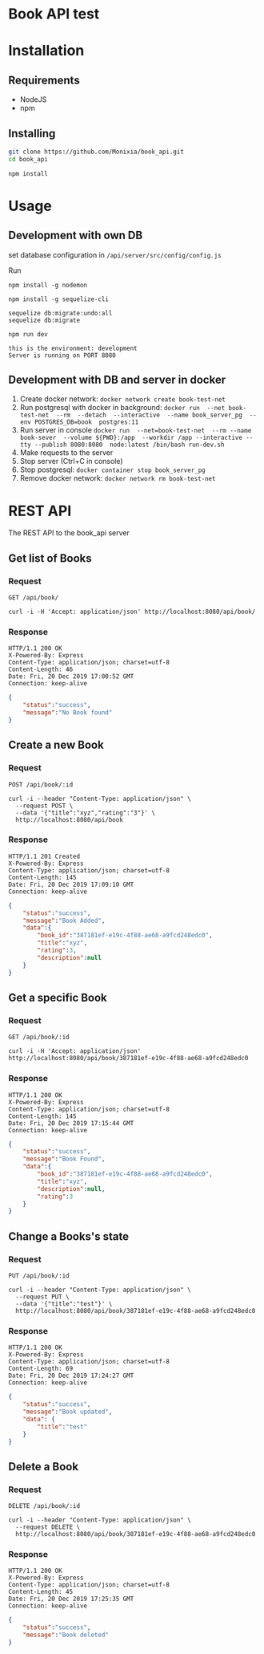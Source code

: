 # Book API test


# Installation

## Requirements
- NodeJS
- npm

## Installing
```bash
git clone https://github.com/Monixia/book_api.git
cd book_api

npm install
```

# Usage


## Development with own DB

set database configuration in ```/api/server/src/config/config.js```

Run
```
npm install -g nodemon

npm install -g sequelize-cli

sequelize db:migrate:undo:all 
sequelize db:migrate

npm run dev
```

```
this is the environment: development
Server is running on PORT 8080
```


## Development with DB and server in docker

1. Create docker network: 
`docker network create book-test-net`
1. Run postgresql with docker in background:
`docker run 
--net book-test-net 
--rm 
--detach 
--interactive 
--name book_server_pg 
--env POSTGRES_DB=book 
postgres:11`
1. Run server in console
`docker run 
--net=book-test-net 
--rm
--name book-sever 
--volume ${PWD}:/app 
--workdir /app
--interactive
--tty
--publish 8080:8080 
node:latest
/bin/bash run-dev.sh`
1. Make requests to the server
1. Stop server (Ctrl+C in console)
1. Stop postgresql:
`docker container stop book_server_pg`
1. Remove docker network: 
`docker network rm book-test-net`

# REST API

The REST API to the book_api server

## Get list of Books

### Request

`GET /api/book/`

    curl -i -H 'Accept: application/json' http://localhost:8080/api/book/

### Response

	HTTP/1.1 200 OK
	X-Powered-By: Express
	Content-Type: application/json; charset=utf-8
	Content-Length: 46
	Date: Fri, 20 Dec 2019 17:00:52 GMT
	Connection: keep-alive
```json
{ 
	"status":"success",
	"message":"No Book found"
}
```

## Create a new Book

### Request

`POST /api/book/:id`

    curl -i --header "Content-Type: application/json" \
      --request POST \
      --data '{"title":"xyz","rating":"3"}' \
      http://localhost:8080/api/book

### Response

	HTTP/1.1 201 Created
	X-Powered-By: Express
	Content-Type: application/json; charset=utf-8
	Content-Length: 145
	Date: Fri, 20 Dec 2019 17:09:10 GMT
	Connection: keep-alive

```json
{
	"status":"success",
	"message":"Book Added",
	"data":{
		"book_id":"387181ef-e19c-4f88-ae68-a9fcd248edc0",
		"title":"xyz",
		"rating":3,
		"description":null
	}
}
```


## Get a specific Book

### Request

`GET /api/book/:id`

    curl -i -H 'Accept: application/json' http://localhost:8080/api/book/387181ef-e19c-4f88-ae68-a9fcd248edc0

### Response

	HTTP/1.1 200 OK
	X-Powered-By: Express
	Content-Type: application/json; charset=utf-8
	Content-Length: 145
	Date: Fri, 20 Dec 2019 17:15:44 GMT
	Connection: keep-alive

```json
{
	"status":"success",
	"message":"Book Found",
	"data":{
		"book_id":"387181ef-e19c-4f88-ae68-a9fcd248edc0",
		"title":"xyz",
		"description":null,
		"rating":3
	}
}
```

## Change a Books's state

### Request

`PUT /api/book/:id`

    curl -i --header "Content-Type: application/json" \
      --request PUT \
      --data '{"title":"test"}' \
      http://localhost:8080/api/book/387181ef-e19c-4f88-ae68-a9fcd248edc0

### Response

	HTTP/1.1 200 OK
	X-Powered-By: Express
	Content-Type: application/json; charset=utf-8
	Content-Length: 69
	Date: Fri, 20 Dec 2019 17:24:27 GMT
	Connection: keep-alive

```json
{
	"status":"success",
	"message":"Book updated",
	"data": {
		"title":"test"
	}
}
```


## Delete a Book

### Request

`DELETE /api/book/:id`

    curl -i --header "Content-Type: application/json" \
      --request DELETE \
      http://localhost:8080/api/book/387181ef-e19c-4f88-ae68-a9fcd248edc0

### Response

	HTTP/1.1 200 OK
	X-Powered-By: Express
	Content-Type: application/json; charset=utf-8
	Content-Length: 45
	Date: Fri, 20 Dec 2019 17:25:35 GMT
	Connection: keep-alive

```json
{
	"status":"success",
	"message":"Book deleted"
}
```

